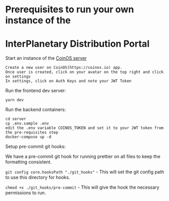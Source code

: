 # Prerequisites to run your own instance of the 
# InterPlanetary Distribution Portal
Start an instance of the [CoinOS server](https://github.com/coinos/coinos-server)

    Create a new user on CoinOS(https://coinos.io) app.
    Once user is created, click on your avatar on the top right and click on settings
    In settings, click on Auth Keys and note your JWT Token

Run the frontend dev server:

    yarn dev

Run the backend containers:

    cd server
    cp .env.sample .env
    edit the .env variable COINOS_TOKEN and set it to your JWT token from the pre-requisites step
    docker-compose up -d
    
Setup pre-commit git hooks:
    
   We have a pre-commit git hook for running prettier on all files to keep the formatting consistent.
    
   `git config core.hooksPath "./git_hooks"` - This will set the git config path to use this directory for hooks.
    
   `chmod +x ./git_hooks/pre-commit` - This will give the hook the necessary permissions to run.
